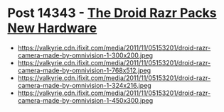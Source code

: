 # Post 14343 - [The Droid Razr Packs New Hardware](https://www.ifixit.com/News/14343/the-droid-razr-packs-new-hardware)

- https://valkyrie.cdn.ifixit.com/media/2011/11/05153201/droid-razr-camera-made-by-omnivision-1-300x200.jpeg
- https://valkyrie.cdn.ifixit.com/media/2011/11/05153201/droid-razr-camera-made-by-omnivision-1-768x512.jpeg
- https://valkyrie.cdn.ifixit.com/media/2011/11/05153201/droid-razr-camera-made-by-omnivision-1-324x216.jpeg
- https://valkyrie.cdn.ifixit.com/media/2011/11/05153201/droid-razr-camera-made-by-omnivision-1-450x300.jpeg
